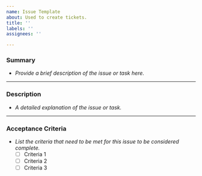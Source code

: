 ```yaml
---
name: Issue Template
about: Used to create tickets.
title: ''
labels: ''
assignees: ''

---
```


### **Summary**
- _Provide a brief description of the issue or task here._

---

### **Description**
- _A detailed explanation of the issue or task._

---

### **Acceptance Criteria**
- _List the criteria that need to be met for this issue to be considered complete._  
    - [ ] Criteria 1
    - [ ] Criteria 2
    - [ ] Criteria 3
